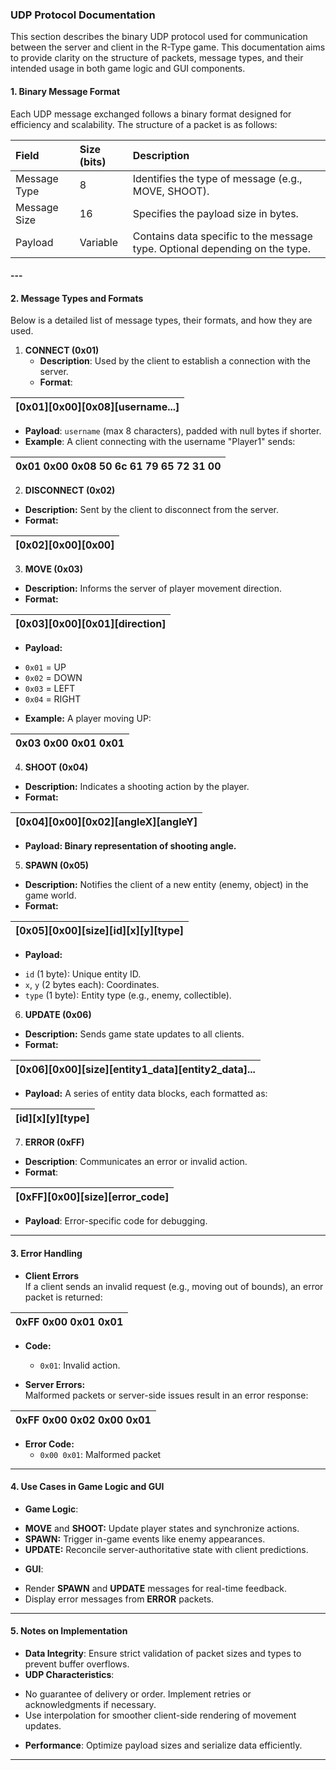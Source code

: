 ### **UDP Protocol Documentation**

This section describes the binary UDP protocol used for communication between the server and client in the R-Type game. This documentation aims to provide clarity on the structure of packets, message types, and their intended usage in both game logic and GUI components.

#### **1\. Binary Message Format**

Each UDP message exchanged follows a binary format designed for efficiency and scalability. The structure of a packet is as follows:

| Field | Size (bits) | Description |
| :---- | :---- | :---- |
| Message Type | 8 | Identifies the type of message (e.g., MOVE, SHOOT). |
| Message Size | 16 | Specifies the payload size in bytes. |
| Payload | Variable | Contains data specific to the message type. Optional depending on the type. |

#### 

#### ---

#### 

#### **2\. Message Types and Formats**

Below is a detailed list of message types, their formats, and how they are used.

1. **CONNECT (0x01)**  
   * **Description**: Used by the client to establish a connection with the server.  
   * **Format**:

| \[0x01\]\[0x00\]\[0x08\]\[username...\] |
| :---- |

   * **Payload**: `username` (max 8 characters), padded with null bytes if shorter.  
   * **Example**: A client connecting with the username "Player1" sends:

| 0x01 0x00 0x08 50 6c 61 79 65 72 31 00 |
| :---- |

2. **DISCONNECT (0x02)**  
- **Description:** Sent by the client to disconnect from the server.  
- **Format:**

| \[0x02\]\[0x00\]\[0x00\] |
| :---- |

3. **MOVE (0x03)**  
- **Description:** Informs the server of player movement direction.  
- **Format:**

| \[0x03\]\[0x00\]\[0x01\]\[direction\] |
| :---- |

- **Payload:**  
* `0x01` \= UP  
* `0x02` \= DOWN  
* `0x03` \= LEFT  
* `0x04` \= RIGHT  
- **Example:** A player moving UP:

| 0x03 0x00 0x01 0x01 |
| :---- |

4. **SHOOT (0x04)**  
- **Description:** Indicates a shooting action by the player.  
- **Format:**

| \[0x04\]\[0x00\]\[0x02\]\[angleX\]\[angleY\] |
| :---- |

- **Payload: Binary representation of shooting angle.**

5. **SPAWN (0x05)**  
- **Description:** Notifies the client of a new entity (enemy, object) in the game world.  
- **Format:**

| \[0x05\]\[0x00\]\[size\]\[id\]\[x\]\[y\]\[type\] |
| :---- |

- **Payload:**  
* `id` (1 byte): Unique entity ID.  
* `x`, `y` (2 bytes each): Coordinates.  
* `type` (1 byte): Entity type (e.g., enemy, collectible).

6. **UPDATE (0x06)**  
- **Description:** Sends game state updates to all clients.  
- **Format:**

| \[0x06\]\[0x00\]\[size\]\[entity1\_data\]\[entity2\_data\]... |
| :---- |

- **Payload:** A series of entity data blocks, each formatted as:

| \[id\]\[x\]\[y\]\[type\] |
| :---- |

7. **ERROR (0xFF)**  
- **Description**: Communicates an error or invalid action.  
- **Format**:

| \[0xFF\]\[0x00\]\[size\]\[error\_code\] |
| :---- |

- **Payload**: Error-specific code for debugging.

 	

---

#### **3\. Error Handling**

* **Client Errors**  
  If a client sends an invalid request (e.g., moving out of bounds), an error packet is returned:

| 0xFF 0x00 0x01 0x01 |
| :---- |

* **Code:**  
  * `0x01`: Invalid action.

    

* **Server Errors:**  
  Malformed packets or server-side issues result in an error response:

| 0xFF 0x00 0x02 0x00 0x01 |
| :---- |

* **Error Code:**  
  * `0x00 0x01`: Malformed packet

---

#### **4\. Use Cases in Game Logic and GUI**

- **Game Logic**:  
* **MOVE** and **SHOOT:** Update player states and synchronize actions.  
* **SPAWN:** Trigger in-game events like enemy appearances.  
* **UPDATE:** Reconcile server-authoritative state with client predictions.  
- **GUI**:  
* Render **SPAWN** and **UPDATE** messages for real-time feedback.  
* Display error messages from **ERROR** packets.  
    
    
    
    
  


---

#### 

#### **5\. Notes on Implementation**

- **Data Integrity**: Ensure strict validation of packet sizes and types to prevent buffer overflows.  
- **UDP Characteristics**:  
* No guarantee of delivery or order. Implement retries or acknowledgments if necessary.  
* Use interpolation for smoother client-side rendering of movement updates.  
- **Performance**: Optimize payload sizes and serialize data efficiently.

---

